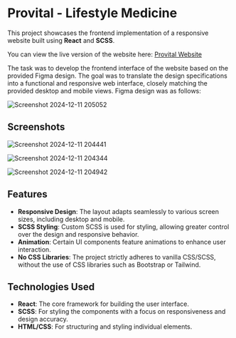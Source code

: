 # Provital - Lifestyle Medicine

This project showcases the frontend implementation of a responsive website built using **React** and **SCSS**.

You can view the live version of the website here: [Provital Website](https://provitalwebsite.vercel.app/)

The task was to develop the frontend interface of the website based on the provided Figma design. The goal was to translate the design specifications into a functional and responsive web interface, closely matching the provided desktop and mobile views. Figma design was as follows:

![Screenshot 2024-12-11 205052](https://github.com/user-attachments/assets/56c82bf0-882c-4757-b621-d2fa1567c829)

## Screenshots
![Screenshot 2024-12-11 204441](https://github.com/user-attachments/assets/0a9dd0fc-65b1-42f4-9113-c3c11a12afa3)

![Screenshot 2024-12-11 204344](https://github.com/user-attachments/assets/9d1f3a22-a7c3-4e75-9b02-372c2c2d61d9)

![Screenshot 2024-12-11 204942](https://github.com/user-attachments/assets/11466338-34ab-430b-9080-748d067783b2)

## Features

- **Responsive Design**: The layout adapts seamlessly to various screen sizes, including desktop and mobile.
- **SCSS Styling**: Custom SCSS is used for styling, allowing greater control over the design and responsive behavior.
- **Animation**: Certain UI components feature animations to enhance user interaction.
- **No CSS Libraries**: The project strictly adheres to vanilla CSS/SCSS, without the use of CSS libraries such as Bootstrap or Tailwind.

## Technologies Used

- **React**: The core framework for building the user interface.
- **SCSS**: For styling the components with a focus on responsiveness and design accuracy.
- **HTML/CSS**: For structuring and styling individual elements.



